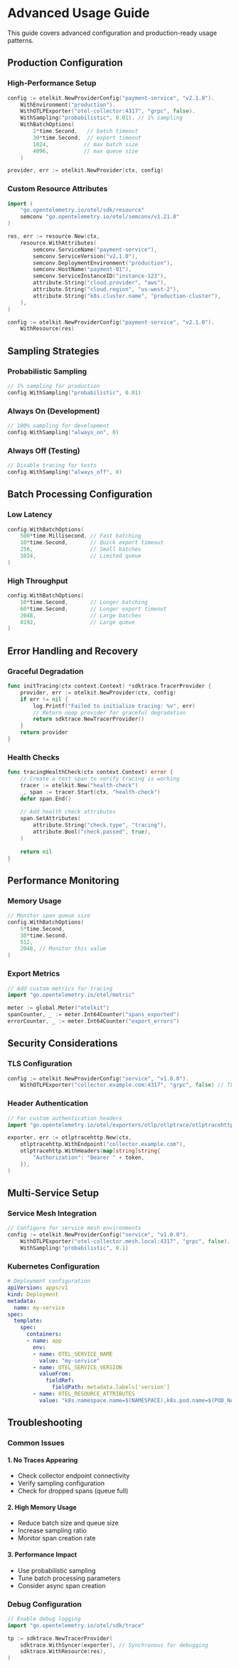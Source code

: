 # Advanced Usage Guide

This guide covers advanced configuration and production-ready usage patterns.

## Production Configuration

### High-Performance Setup

```go
config := otelkit.NewProviderConfig("payment-service", "v2.1.0").
    WithEnvironment("production").
    WithOTLPExporter("otel-collector:4317", "grpc", false).
    WithSampling("probabilistic", 0.01). // 1% sampling
    WithBatchOptions(
        2*time.Second,   // batch timeout
        30*time.Second,  // export timeout
        1024,           // max batch size
        4096,           // max queue size
    )

provider, err := otelkit.NewProvider(ctx, config)
```

### Custom Resource Attributes

```go
import (
    "go.opentelemetry.io/otel/sdk/resource"
    semconv "go.opentelemetry.io/otel/semconv/v1.21.0"
)

res, err := resource.New(ctx,
    resource.WithAttributes(
        semconv.ServiceName("payment-service"),
        semconv.ServiceVersion("v2.1.0"),
        semconv.DeploymentEnvironment("production"),
        semconv.HostName("payment-01"),
        semconv.ServiceInstanceID("instance-123"),
        attribute.String("cloud.provider", "aws"),
        attribute.String("cloud.region", "us-west-2"),
        attribute.String("k8s.cluster.name", "production-cluster"),
    ),
)

config := otelkit.NewProviderConfig("payment-service", "v2.1.0").
    WithResource(res)
```

## Sampling Strategies

### Probabilistic Sampling
```go
// 1% sampling for production
config.WithSampling("probabilistic", 0.01)
```

### Always On (Development)
```go
// 100% sampling for development
config.WithSampling("always_on", 0)
```

### Always Off (Testing)
```go
// Disable tracing for tests
config.WithSampling("always_off", 0)
```

## Batch Processing Configuration

### Low Latency
```go
config.WithBatchOptions(
    500*time.Millisecond, // Fast batching
    10*time.Second,       // Quick export timeout
    256,                  // Small batches
    1024,                 // Limited queue
)
```

### High Throughput
```go
config.WithBatchOptions(
    10*time.Second,       // Longer batching
    60*time.Second,       // Longer export timeout
    2048,                 // Large batches
    8192,                 // Large queue
)
```

## Error Handling and Recovery

### Graceful Degradation
```go
func initTracing(ctx context.Context) *sdktrace.TracerProvider {
    provider, err := otelkit.NewProvider(ctx, config)
    if err != nil {
        log.Printf("Failed to initialize tracing: %v", err)
        // Return noop provider for graceful degradation
        return sdktrace.NewTracerProvider()
    }
    return provider
}
```

### Health Checks
```go
func tracingHealthCheck(ctx context.Context) error {
    // Create a test span to verify tracing is working
    tracer := otelkit.New("health-check")
    _, span := tracer.Start(ctx, "health-check")
    defer span.End()
    
    // Add health check attributes
    span.SetAttributes(
        attribute.String("check.type", "tracing"),
        attribute.Bool("check.passed", true),
    )
    
    return nil
}
```

## Performance Monitoring

### Memory Usage
```go
// Monitor span queue size
config.WithBatchOptions(
    5*time.Second,
    30*time.Second,
    512,
    2048, // Monitor this value
)
```

### Export Metrics
```go
// Add custom metrics for tracing
import "go.opentelemetry.io/otel/metric"

meter := global.Meter("otelkit")
spanCounter, _ := meter.Int64Counter("spans_exported")
errorCounter, _ := meter.Int64Counter("export_errors")
```

## Security Considerations

### TLS Configuration
```go
config := otelkit.NewProviderConfig("service", "v1.0.0").
    WithOTLPExporter("collector.example.com:4317", "grpc", false) // TLS enabled
```

### Header Authentication
```go
// For custom authentication headers
import "go.opentelemetry.io/otel/exporters/otlp/otlptrace/otlptracehttp"

exporter, err := otlptracehttp.New(ctx,
    otlptracehttp.WithEndpoint("collector.example.com"),
    otlptracehttp.WithHeaders(map[string]string{
        "Authorization": "Bearer " + token,
    }),
)
```

## Multi-Service Setup

### Service Mesh Integration
```go
// Configure for service mesh environments
config := otelkit.NewProviderConfig("service", "v1.0.0").
    WithOTLPExporter("otel-collector.mesh.local:4317", "grpc", false).
    WithSampling("probabilistic", 0.1)
```

### Kubernetes Configuration
```yaml
# Deployment configuration
apiVersion: apps/v1
kind: Deployment
metadata:
  name: my-service
spec:
  template:
    spec:
      containers:
      - name: app
        env:
        - name: OTEL_SERVICE_NAME
          value: "my-service"
        - name: OTEL_SERVICE_VERSION
          valueFrom:
            fieldRef:
              fieldPath: metadata.labels['version']
        - name: OTEL_RESOURCE_ATTRIBUTES
          value: "k8s.namespace.name=$(NAMESPACE),k8s.pod.name=$(POD_NAME)"
```

## Troubleshooting

### Common Issues

#### 1. No Traces Appearing
- Check collector endpoint connectivity
- Verify sampling configuration
- Check for dropped spans (queue full)

#### 2. High Memory Usage
- Reduce batch size and queue size
- Increase sampling ratio
- Monitor span creation rate

#### 3. Performance Impact
- Use probabilistic sampling
- Tune batch processing parameters
- Consider async span creation

### Debug Configuration
```go
// Enable debug logging
import "go.opentelemetry.io/otel/sdk/trace"

tp := sdktrace.NewTracerProvider(
    sdktrace.WithSyncer(exporter), // Synchronous for debugging
    sdktrace.WithResource(res),
)
